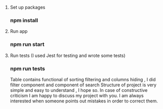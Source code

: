 1. Set up packages

   ### npm install

2. Run app

   ### npm run start

3. Run tests (I used Jest for testing and wrote some tests)

   ### npm run tests
   
   Table contains functional of sorting filtering and columns hiding , 
   I did filter component and component of search
   Structure of project is very simple and easy to understand , I hope so. 
   In case of constructive criticism I am happy to discuss my project with you. 
   I am always interested when someone points out mistakes in order to correct them.
